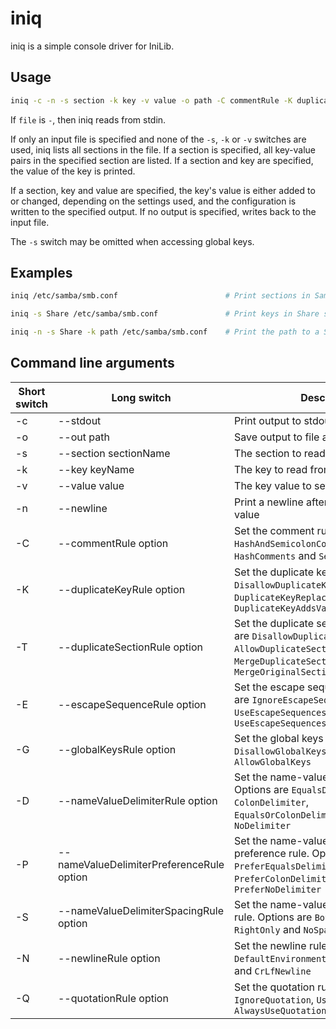 # iniq

iniq is a simple console driver for IniLib.

## Usage

```sh
iniq -c -n -s section -k key -v value -o path -C commentRule -K duplicateKeyRule -T duplicateSectionRule -E escapeSequenceRule -G globalKeysRule -D nameValueDelimiterRule -P nameValueDelimiterPreferenceRule -S nameValueDelimiterSpacingRule -N newlineRule -Q quotationRule file
```

If `file` is `-`, then iniq reads from stdin.

If only an input file is specified and none of the `-s`, `-k` or `-v` switches are used, iniq lists all sections in the file. If a section is specified, all key-value pairs in the specified section are listed. If a section and key are specified, the value of the key is printed.

If a section, key and value are specified, the key's value is either added to or changed, depending on the settings used, and the configuration is written to the specified output. If no output is specified, writes back to the input file.

The `-s` switch may be omitted when accessing global keys.

## Examples

```sh
iniq /etc/samba/smb.conf                        # Print sections in Samba config

iniq -s Share /etc/samba/smb.conf               # Print keys in Share section

iniq -n -s Share -k path /etc/samba/smb.conf	# Print the path to a Samba share
```

## Command line arguments

| Short switch | Long switch                               | Description                                                                                                                                                                    |
| ------------ | ----------------------------------------- | ------------------------------------------------------------------------------------------------------------------------------------------------------------------------------ |
| -c           | --stdout                                  | Print output to stdout                                                                                                                                                         |
| -o           | --out path                                | Save output to file at path                                                                                                                                                    |
| -s           | --section sectionName                     | The section to read from or write to                                                                                                                                           |
| -k           | --key keyName                             | The key to read from or write to                                                                                                                                               |
| -v           | --value value                             | The key value to set                                                                                                                                                           |
| -n           | --newline                                 | Print a newline after printing the key value                                                                                                                                   |
| -C           | --commentRule option                      | Set the comment rule. Options are `HashAndSemicolonComments`, `HashComments` and `SemicolonComments`                                                                           |
| -K           | --duplicateKeyRule option                 | Set the duplicate key rule. Options are `DisallowDuplicateKeys`, `DuplicateKeyReplacesValue` and `DuplicateKeyAddsValue`                                                       |
| -T           | --duplicateSectionRule option             | Set the duplicate section rule. Options are `DisallowDuplicateSections`, `AllowDuplicateSections`, `MergeDuplicateSectionIntoOriginal` and `MergeOriginalSectionIntoDuplicate` |
| -E           | --escapeSequenceRule option               | Set the escape sequence rule. Options are `IgnoreEscapeSequences`, `UseEscapeSequences` and `UseEscapeSequencesAndLineContinuation`                                            |
| -G           | --globalKeysRule option                   | Set the global keys rule. Options are `DisallowGlobalKeys` and `AllowGlobalKeys`                                                                                               |
| -D           | --nameValueDelimiterRule option           | Set the name-value delimiter rule. Options are `EqualsDelimiter`, `ColonDelimiter`, `EqualsOrColonDelimiter` and `NoDelimiter`                                                 |
| -P           | --nameValueDelimiterPreferenceRule option | Set the name-value delimiter preference rule. Options are `PreferEqualsDelimiter`, `PreferColonDelimiter` and `PreferNoDelimiter`                                              |
| -S           | --nameValueDelimiterSpacingRule option    | Set the name-value delimiter spacing rule. Options are `BothSides`, `LeftOnly`, `RightOnly` and `NoSpacing`                                                                    |
| -N           | --newlineRule option                      | Set the newline rule. Options are `DefaultEnvironmentNewline`, `LfNewLine` and `CrLfNewline`                                                                                   |
| -Q           | --quotationRule option                    | Set the quotation rule. Options are `IgnoreQuotation`, `UseQuotation` and `AlwaysUseQuotation`                                                                                 |
